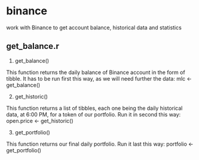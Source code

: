 # binance

work with Binance to get account balance, historical data and statistics

## get_balance.r

1.  get_balance()

This function returns the daily balance of Binance account in the form of tibble. It has to be run first this way, as we will need further the data: mlc \<- get_balance()

2.  get_historic()

This function returns a list of tibbles, each one being the daily historical data, at 6:00 PM, for a token of our portfolio. Run it in second this way: open.price \<- get_historic()

3.  get_portfolio()

This function returns our final daily portfolio. Run it last this way: portfolio \<- get_portfolio()
